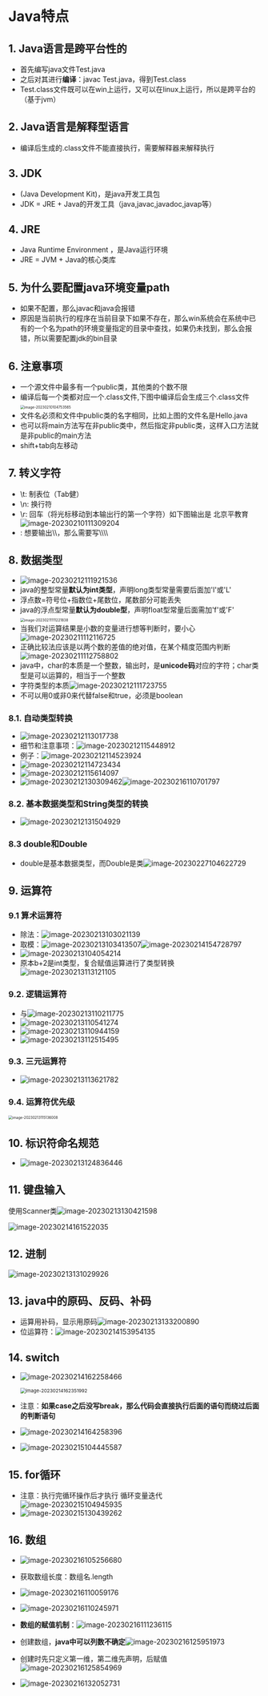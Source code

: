 # Java特点

## 1. Java语言是跨平台性的

- 首先编写java文件Test.java
- 之后对其进行**编译**：javac Test.java，得到Test.class
- Test.class文件既可以在win上运行，又可以在linux上运行，所以是跨平台的（基于jvm）

## 2. Java语言是解释型语言

- 编译后生成的.class文件不能直接执行，需要解释器来解释执行

## 3. JDK

- (Java Development Kit)，是java开发工具包
- JDK = JRE + Java的开发工具（java,javac,javadoc,javap等）

## 4. JRE

- Java Runtime Environment ，是Java运行环境
- JRE = JVM + Java的核心类库

## 5. 为什么要配置java环境变量path

- 如果不配置，那么javac和java会报错
- 原因是当前执行的程序在当前目录下如果不存在，那么win系统会在系统中已有的一个名为path的环境变量指定的目录中查找，如果仍未找到，那么会报错，所以需要配置jdk的bin目录

## 6. 注意事项

- 一个源文件中最多有一个public类，其他类的个数不限
- 编译后每一个类都对应一个.class文件,下图中编译后会生成三个.class文件<img src="https://cdn.jsdelivr.net/gh/lzclzclzc12/BlogImage@main/img/image-20230210104753565.png" alt="image-20230210104753565" style="zoom: 50%;" />
- 文件名必须和文件中public类的名字相同，比如上图的文件名是Hello.java
- 也可以将main方法写在非public类中，然后指定非public类，这样入口方法就是非public的main方法
- shift+tab向左移动

## 7. 转义字符

- \t: 制表位（Tab健）
- \n: 换行符
- \r: 回车（将光标移动到本输出行的第一个字符）如下图输出是 北京平教育![image-20230210111309204](https://cdn.jsdelivr.net/gh/lzclzclzc12/BlogImage@main/img/image-20230210111309204.png)
- \: 想要输出\\\，那么需要写\\\\\\\

## 8. 数据类型

- ![image-20230212111921536](https://cdn.jsdelivr.net/gh/lzclzclzc12/BlogImage@main/img/image-20230212111921536.png)
- java的整型常量**默认为int类型**，声明long类型常量需要后面加'l'或'L'
- 浮点数=符号位+指数位+尾数位，尾数部分可能丢失
- java的浮点型常量**默认为double型**，声明float型常量后面需加'f'或'F'<img src="https://cdn.jsdelivr.net/gh/lzclzclzc12/BlogImage@main/img/image-20230211111221838.png" alt="image-20230211111221838" style="zoom:50%;" />
- 当我们对运算结果是小数的变量进行想等判断时，要小心![image-20230211112116725](https://cdn.jsdelivr.net/gh/lzclzclzc12/BlogImage@main/img/image-20230211112116725.png)
- 正确比较法应该是以两个数的差值的绝对值，在某个精度范围内判断![image-20230211112758802](C:\Users\lzc\AppData\Roaming\Typora\typora-user-images\image-20230211112758802.png)
- java中，char的本质是一个整数，输出时，是**unicode码**对应的字符；char类型是可以运算的，相当于一个整数
- 字符类型的本质![image-20230212111723755](https://cdn.jsdelivr.net/gh/lzclzclzc12/BlogImage@main/img/image-20230212111723755.png)
- 不可以用0或非0来代替false和true，必须是boolean

### 8.1. 自动类型转换

- ![image-20230212113017738](https://cdn.jsdelivr.net/gh/lzclzclzc12/BlogImage@main/img/image-20230212113017738.png)
- 细节和注意事项：![image-20230212115448912](https://cdn.jsdelivr.net/gh/lzclzclzc12/BlogImage@main/img/image-20230212115448912.png)
- 例子：![image-20230212114523924](https://cdn.jsdelivr.net/gh/lzclzclzc12/BlogImage@main/img/image-20230212114523924.png)
- ![image-20230212114723434](https://cdn.jsdelivr.net/gh/lzclzclzc12/BlogImage@main/img/image-20230212114723434.png)
- ![image-20230212115614097](https://cdn.jsdelivr.net/gh/lzclzclzc12/BlogImage@main/img/image-20230212115614097.png)
- ![image-20230212130309462](https://cdn.jsdelivr.net/gh/lzclzclzc12/BlogImage@main/img/image-20230212130309462.png)![image-20230216110701797](https://cdn.jsdelivr.net/gh/lzclzclzc12/BlogImage@main/img/image-20230216110701797.png)



### 8.2. 基本数据类型和String类型的转换

- ![image-20230212131504929](https://cdn.jsdelivr.net/gh/lzclzclzc12/BlogImage@main/img/image-20230212131504929.png)

### 8.3 double和Double

- double是基本数据类型，而Double是类![image-20230227104622729](https://cdn.jsdelivr.net/gh/lzclzclzc12/BlogImage@main/img/202302271046760.png)

## 9. 运算符 

### 9.1 算术运算符

- 除法：![image-20230213103021139](https://cdn.jsdelivr.net/gh/lzclzclzc12/BlogImage@main/img/image-20230213103021139.png)
- 取模：![image-20230213103413507](https://cdn.jsdelivr.net/gh/lzclzclzc12/BlogImage@main/img/image-20230213103413507.png)![image-20230214154728797](https://cdn.jsdelivr.net/gh/lzclzclzc12/BlogImage@main/img/image-20230214154728797.png)
- ![image-20230213104054214](https://cdn.jsdelivr.net/gh/lzclzclzc12/BlogImage@main/img/image-20230213104054214.png)
- 原本b+2是int类型，复合赋值运算进行了类型转换![image-20230213113121105](https://cdn.jsdelivr.net/gh/lzclzclzc12/BlogImage@main/img/image-20230213113121105.png)

### 9.2. 逻辑运算符

- 与![image-20230213110211775](https://cdn.jsdelivr.net/gh/lzclzclzc12/BlogImage@main/img/image-20230213110211775.png)
-  ![image-20230213110541274](https://cdn.jsdelivr.net/gh/lzclzclzc12/BlogImage@main/img/image-20230213110541274.png)
- ![image-20230213110944159](https://cdn.jsdelivr.net/gh/lzclzclzc12/BlogImage@main/img/image-20230213110944159.png)
- ![image-20230213112515495](https://cdn.jsdelivr.net/gh/lzclzclzc12/BlogImage@main/img/image-20230213112515495.png)

### 9.3. 三元运算符

- ![image-20230213113621782](https://cdn.jsdelivr.net/gh/lzclzclzc12/BlogImage@main/img/image-20230213113621782.png)

### 9.4. 运算符优先级

<img src="https://cdn.jsdelivr.net/gh/lzclzclzc12/BlogImage@main/img/image-20230213115136008.png" alt="image-20230213115136008" style="zoom:50%;" />

## 10. 标识符命名规范

- ![image-20230213124836446](https://cdn.jsdelivr.net/gh/lzclzclzc12/BlogImage@main/img/image-20230213124836446.png)

## 11. 键盘输入

使用Scanner类![image-20230213130421598](https://cdn.jsdelivr.net/gh/lzclzclzc12/BlogImage@main/img/image-20230213130421598.png)

![image-20230214161522035](https://cdn.jsdelivr.net/gh/lzclzclzc12/BlogImage@main/img/image-20230214161522035.png)

## 12. 进制

![image-20230213131029926](https://cdn.jsdelivr.net/gh/lzclzclzc12/BlogImage@main/img/image-20230213131029926.png)

## 13. java中的原码、反码、补码

- 运算用补码，显示用原码![image-20230213133200890](https://cdn.jsdelivr.net/gh/lzclzclzc12/BlogImage@main/img/image-20230213133200890.png)
- 位运算符：![image-20230214153954135](https://cdn.jsdelivr.net/gh/lzclzclzc12/BlogImage@main/img/image-20230214153954135.png)

## 14. switch

- ![image-20230214162258466](https://cdn.jsdelivr.net/gh/lzclzclzc12/BlogImage@main/img/image-20230214162258466.png)

  <img src="https://cdn.jsdelivr.net/gh/lzclzclzc12/BlogImage@main/img/image-20230214162351992.png" alt="image-20230214162351992" style="zoom: 67%;" />

- 注意：**如果case之后没写break，那么代码会直接执行后面的语句而绕过后面的判断语句**

- ![image-20230214164258396](https://cdn.jsdelivr.net/gh/lzclzclzc12/BlogImage@main/img/image-20230214164258396.png)

- ![image-20230215104445587](https://cdn.jsdelivr.net/gh/lzclzclzc12/BlogImage@main/img/image-20230215104445587.png)

## 15. for循环

- 注意：执行完循环操作后才执行 循环变量迭代![image-20230215104945935](https://cdn.jsdelivr.net/gh/lzclzclzc12/BlogImage@main/img/image-20230215104945935.png)
- ![image-20230215130439262](https://cdn.jsdelivr.net/gh/lzclzclzc12/BlogImage@main/img/image-20230215130439262.png)

## 16. 数组

- ![image-20230216105256680](https://cdn.jsdelivr.net/gh/lzclzclzc12/BlogImage@main/img/image-20230216105256680.png)

- 获取数组长度：数组名.length

- ![image-20230216110059176](https://cdn.jsdelivr.net/gh/lzclzclzc12/BlogImage@main/img/image-20230216110059176.png)

- ![image-20230216110245971](https://cdn.jsdelivr.net/gh/lzclzclzc12/BlogImage@main/img/image-20230216110245971.png)

- **数组的赋值机制**：![image-20230216111236115](https://cdn.jsdelivr.net/gh/lzclzclzc12/BlogImage@main/img/image-20230216111236115.png)

- 创建数组，**java中可以列数不确定**![image-20230216125951973](https://cdn.jsdelivr.net/gh/lzclzclzc12/BlogImage@main/img/image-20230216125951973.png)

- 创建时先只定义第一维，第二维先声明，后赋值 ![image-20230216125854969](https://cdn.jsdelivr.net/gh/lzclzclzc12/BlogImage@main/img/image-20230216125854969.png)

- ![image-20230216132052731](https://cdn.jsdelivr.net/gh/lzclzclzc12/BlogImage@main/img/image-20230216132052731.png)

  
